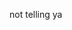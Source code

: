 not telling ya

<!---
ropptar/ropptar is a ✨ special ✨ repository because its `README.md` (this file) appears on your GitHub profile.
You can click the Preview link to take a look at your changes.
--->
